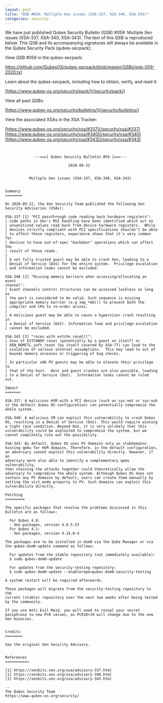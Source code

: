 ```yaml
---
layout: post
title: "QSB #059: Multiple Xen issues (XSA-337, XSA-340, XSA-343)"
categories: security
---
```


We have just published Qubes Security Bulletin (QSB) #059: 
Multiple Xen issues (XSA-337, XSA-340, XSA-343).
The text of this QSB is reproduced below. This QSB and its accompanying
signatures will always be available in the Qubes Security Pack (qubes-secpack).

View QSB #059 in the qubes-secpack:

<https://github.com/QubesOS/qubes-secpack/blob/master/QSBs/qsb-059-2020.txt>

Learn about the qubes-secpack, including how to obtain, verify, and read it:

[https://www.qubes-os.org/security/pack/](/security/pack/)

View all past QSBs:

[https://www.qubes-os.org/security/bulletins/](/security/bulletins/)

View the associated XSAs in the XSA Tracker:

[https://www.qubes-os.org/security/xsa/#337](/security/xsa/#337)  
[https://www.qubes-os.org/security/xsa/#340](/security/xsa/#340)  
[https://www.qubes-os.org/security/xsa/#343](/security/xsa/#343)

```


             ---===[ Qubes Security Bulletin #59 ]===---

                             2020-09-22


           Multiple Xen issues (XSA-337, XSA-340, XSA-343)


Summary
========

On 2020-09-22, the Xen Security Team published the following Xen
Security Advisories (XSAs):

XSA-337 [1] "PCI passthrough code reading back hardware registers":
| Code paths in Xen's MSI handling have been identified which act on
| unsanitized values read back from device hardware registers.  While
| devices strictly compliant with PCI specifications shouldn't be able
| to affect these registers, experience shows that it's very common for
| devices to have out-of-spec "backdoor" operations which can affect the
| result of these reads.
| 
| A not fully trusted guest may be able to crash Xen, leading to a
| Denial of Service (DoS) for the entire system.  Privilege escalation
| and information leaks cannot be excluded.

XSA-340 [2] "Missing memory barriers when accessing/allocating an event
channel":
| Event channels control structures can be accessed lockless as long as
| the port is considered to be valid. Such sequence is missing
| appropriate memory barrier (e.g smp_*mb()) to prevent both the
| compiler and CPU to re-order access.
| 
| A malicious guest may be able to cause a hypervisor crash resulting in
| a Denial of Service (DoS). Information leak and privilege escalation
| cannot be excluded.

XSA-343 [3] "races with evtchn_reset()":
| Uses of EVTCHNOP_reset (potentially by a guest on itself) or
| XEN_DOMCTL_soft_reset (by itself covered by XSA-77) can lead to the
| violation of various internal assumptions.  This may lead to out of
| bounds memory accesses or triggering of bug checks.
| 
| In particular x86 PV guests may be able to elevate their privilege to
| that of the host.  Host and guest crashes are also possible, leading
| to a Denial of Service (DoS).  Information leaks cannot be ruled out.

Impact
=======

XSA-337: A malicious HVM with a PCI device (such as sys-net or sys-usb
in the default Qubes OS configuration) can potentially compromise the
whole system.

XSA-340: A malicious VM can exploit this vulnerability to crash Qubes
OS, resulting in a Denial of Service (DoS). This would require winning
a tight race condition. Beyond DoS, it is very unlikely that this
vulnerability could be exploited to compromise the system, but we
cannot completely rule out the possibility.

XSA-343: By default, Qubes OS uses PV domains only as stubdomains
hosting qemu for HVM domains. Therefore, in the default configuration,
an adversary cannot exploit this vulnerability directly. However, if an
adversary were also able to identify a complementary qemu vulnerability,
then chaining the attacks together could theoretically allow the
adversary to compromise the whole system. Although Qubes OS does not
contain any PV domains by default, users can create them manually by
setting the virt_mode property to PV. Such domains can exploit this
vulnerability directly.

Patching
=========

The specific packages that resolve the problems discussed in this
bulletin are as follows:

  For Qubes 4.0:
  - Xen packages, version 4.8.5-23
  For Qubes 4.1:
  - Xen packages, version 4.14.0-4

The packages are to be installed in dom0 via the Qube Manager or via
the qubes-dom0-update command as follows:

  For updates from the stable repository (not immediately available):
  $ sudo qubes-dom0-update

  For updates from the security-testing repository:
  $ sudo qubes-dom0-update --enablerepo=qubes-dom0-security-testing

A system restart will be required afterwards.

These packages will migrate from the security-testing repository to the
current (stable) repository over the next two weeks after being tested
by the community.

If you use Anti Evil Maid, you will need to reseal your secret
passphrase to new PCR values, as PCR18+19 will change due to the new
Xen binaries.


Credits
========

See the original Xen Security Advisory.


References
===========

[1] https://xenbits.xen.org/xsa/advisory-337.html
[1] https://xenbits.xen.org/xsa/advisory-340.html
[1] https://xenbits.xen.org/xsa/advisory-343.html

--
The Qubes Security Team
https://www.qubes-os.org/security/
```

